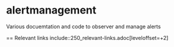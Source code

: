 # alertmanagement
Various docuemtation and code to observer and manage alerts

== Relevant links
include::250_relevant-links.adoc[leveloffset=+2]

